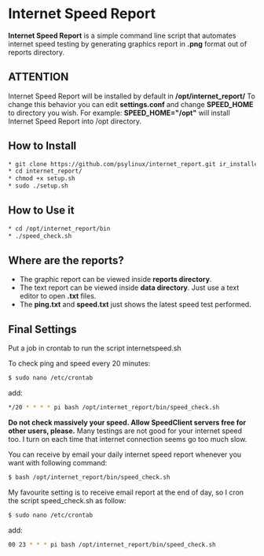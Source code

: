 # Internet Speed Report
**Internet Speed Report** is a simple command line script that automates internet speed testing by generating graphics report in **.png** format out of reports directory.

## ATTENTION
Internet Speed Report will be installed by default in **/opt/internet_report/**
To change this behavior you can edit **settings.conf** and change **SPEED_HOME** to directory you wish. For example:
**SPEED_HOME="/opt"** will install Internet Speed Report into /opt directory.

## How to Install
```bash
* git clone https://github.com/psylinux/internet_report.git ir_installer
* cd internet_report/
* chmod +x setup.sh
* sudo ./setup.sh
```

## How to Use it
```bash
* cd /opt/internet_report/bin
* ./speed_check.sh
```

## Where are the reports?
* The graphic report can be viewed inside **reports directory**.
* The text report can be viewed inside **data directory**. Just use a text editor to open **.txt** files.
* The **ping.txt** and **speed.txt** just shows the latest speed test performed.

## Final Settings
Put a job in crontab to run the  script internetspeed.sh

To check ping and speed every 20 minutes:
```bash
$ sudo nano /etc/crontab
```
add:
```bash
*/20 * * * * pi bash /opt/internet_report/bin/speed_check.sh
````

**Do not check massively your speed. Allow SpeedClient servers free for other users, please.**
Many testings are not good for your internet speed too. I turn on each time that internet connection seems go too much slow.

You can receive by email your daily internet speed report whenever you want with following command:
```bash
$ bash /opt/internet_report/bin/speed_check.sh
```

My favourite setting is to receive email report at the end of day, so I cron the script speed_check.sh as follow:
```bash
$ sudo nano /etc/crontab
```

add:
```bash
00 23 * * * pi bash /opt/internet_report/bin/speed_check.sh
```
